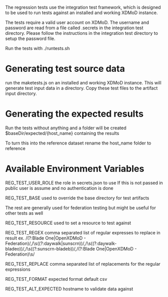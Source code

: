 The regression tests use the integration test framework, which is designed to be used to run tests against an installed and working XDMoD instance.

The tests require a valid user account on XDMoD. The username and password are read from a file called .secrets in the integration test directory. Please follow the instructions in the integration test directory to setup the password file.

Run the tests with ./runtests.sh

# Generating test source data

run the maketests.js on an installed and working XDMoD instance. This will generate test input data in a directory. Copy these test files to the artifact input directory.

# Generating the expected results

Run the tests without anything and a folder will be created $baseDir/expected/{host_name} containing the results

To turn this into the reference dataset rename the host_name folder to reference

# Available Environment Variables

REG_TEST_USER_ROLE the role in secrets.json to use If this is not passed in public user is assume and no authentication is done

REG_TEST_BASE used to override the base directory for test artifacts

The rest are generally used for federation testing but might be useful for other tests as well

REG_TEST_RESOURCE used to set a resource to test against

REG_TEST_REGEX comma separated list of regular expresses to replace in result ex. /(?:Blade One|OpenXDMoD - Federation)/,/\s((?:daywalk|sunscrn))/,/\s((?:daywalk-bladeo))/,/\s((?:sunscrn-bladeb))/,/(?:Blade One|OpenXDMoD - Federation)\s/

REG_TEST_REPLACE comma separated list of replacements for the regular expressions

REG_TEST_FORMAT expected format default csv

REG_TEST_ALT_EXPECTED hostname to validate data against
